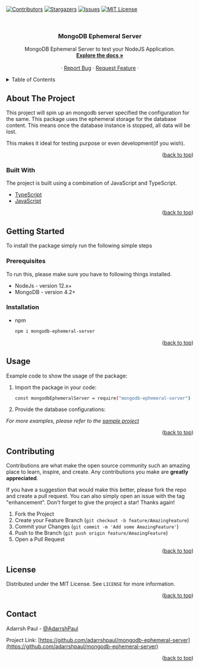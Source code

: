 <div id="top"></div>

[![Contributors][contributors-shield]][contributors-url]
[![Stargazers][stars-shield]][stars-url]
[![Issues][issues-shield]][issues-url]
[![MIT License][license-shield]][license-url]


<!-- PROJECT LOGO -->
<br />
<div align="center">
  <h3 align="center">MongoDB Ephemeral Server</h3>

  <p align="center">
    MongoDB Ephemeral Server to test your NodeJS Application.
    <br />
    <a href="https://github.com/adarrshpaul/mongodb-ephemeral-server"><strong>Explore the docs »</strong></a>
    <br />
    <br />
    <!-- <a href="https://github.com/othneildrew/Best-README-Template">View Demo</a> -->
    ·
    <a href="https://github.com/adarrshpaul/mongodb-ephemeral-server/issues">Report Bug</a>
    ·
    <a href="https://github.com/adarrshpaul/mongodb-ephemeral-server/issues">Request Feature</a>
    ·
  </p>
</div>

<!-- TABLE OF CONTENTS -->
<details>
  <summary>Table of Contents</summary>
  <ol>
    <li>
      <a href="#about-the-project">About The Project</a>
      <ul>
        <li><a href="#built-with">Built With</a></li>
      </ul>
    </li>
    <li>
      <a href="#getting-started">Getting Started</a>
      <ul>
        <li><a href="#prerequisites">Prerequisites</a></li>
        <li><a href="#installation">Installation</a></li>
      </ul>
    </li>
    <li><a href="#usage">Usage</a></li>
    <li><a href="#contributing">Contributing</a></li>
    <li><a href="#license">License</a></li>
    <li><a href="#contact">Contact</a></li>
  </ol>
</details>


<!-- ABOUT THE PROJECT -->
## About The Project

This project will spin up an mongodb server specified the configuration for the same. This package uses the ephemeral storage for the database content. This means once the database instance is stopped, all data will be lost.

This makes it ideal for testing purpose or even development(if you wish).

<p align="right">(<a href="#top">back to top</a>)</p>

### Built With

The project is built using a combination of JavaScript and TypeScript.

* [TypeScript](https://www.typescriptlang.org/)
* [JavaScript](https://www.javascript.com/)

<p align="right">(<a href="#top">back to top</a>)</p>


<!-- GETTING STARTED -->
## Getting Started

To install the package simply run the following simple steps

### Prerequisites

To run this, please make sure you have to following things installed.

* NodeJs - version 12.x+
* MongoDB - version 4.2+

### Installation

* npm
  ```sh
  npm i mongodb-ephemeral-server
  ```

<p align="right">(<a href="#top">back to top</a>)</p>


<!-- USAGE EXAMPLES -->
## Usage

Example code to show the usage of the package: 

1. Import the package in your code:
    ```sh
    const mongodbEphemeralServer = require("mongodb-ephemeral-server")
    ```

2. Provide the database configurations:
    
_For more examples, please refer to the [sample project](coming_soon)_

<p align="right">(<a href="#top">back to top</a>)</p>

<!-- CONTRIBUTING -->
## Contributing

Contributions are what make the open source community such an amazing place to learn, inspire, and create. Any contributions you make are **greatly appreciated**.

If you have a suggestion that would make this better, please fork the repo and create a pull request. You can also simply open an issue with the tag "enhancement".
Don't forget to give the project a star! Thanks again!

1. Fork the Project
2. Create your Feature Branch (`git checkout -b feature/AmazingFeature`)
3. Commit your Changes (`git commit -m 'Add some AmazingFeature'`)
4. Push to the Branch (`git push origin feature/AmazingFeature`)
5. Open a Pull Request

<p align="right">(<a href="#top">back to top</a>)</p>



<!-- LICENSE -->
## License

Distributed under the MIT License. See `LICENSE` for more information.

<p align="right">(<a href="#top">back to top</a>)</p>


<!-- CONTACT -->
## Contact

Adarrsh Paul - [@AdarrshPaul](https://twitter.com/adarrsh_dev)

Project Link: [https://github.com/adarrshpaul/mongodb-ephemeral-server](https://github.com/adarrshpaul/mongodb-ephemeral-server)

<p align="right">(<a href="#top">back to top</a>)</p>


<!-- MARKDOWN LINKS & IMAGES -->

[contributors-shield]: https://img.shields.io/github/contributors/adarrshpaul/mongodb-ephemeral-server?style=for-the-badge

[contributors-url]: https://github.com/adarrshpaul/mongodb-ephemeral-server/graphs/contributors

[stars-shield]: https://img.shields.io/github/stars/adarrshpaul/mongodb-ephemeral-server?style=for-the-badge

[stars-url]: https://github.com/adarrshpaul/mongodb-ephemeral-server/stargazers

[issues-shield]: https://img.shields.io/github/issues/adarrshpaul/mongodb-ephemeral-server?style=for-the-badge

[issues-url]: https://github.com/adarrshpaul/mongodb-ephemeral-server/issues

[license-shield]: https://img.shields.io/github/license/adarrshpaul/mongodb-ephemeral-server?style=for-the-badge

[license-url]: https://github.com/adarrshpaul/mongodb-ephemeral-server/blob/master/LICENSE

